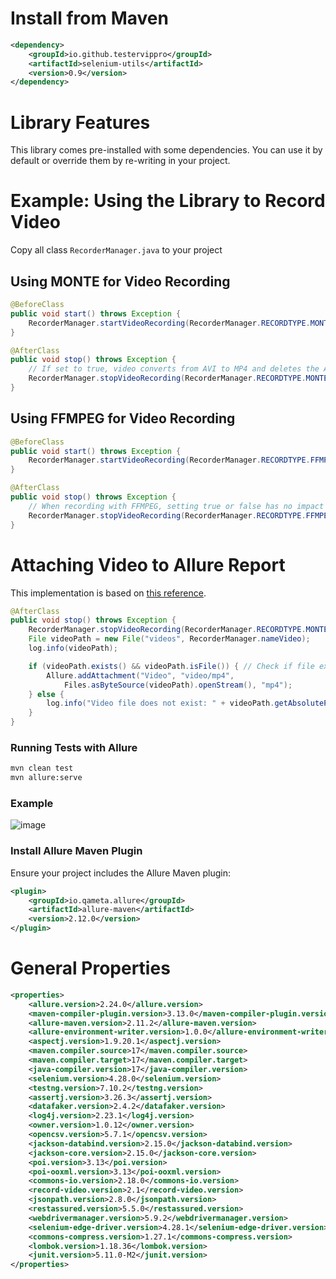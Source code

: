 # Install from Maven
```xml
<dependency>
    <groupId>io.github.testervippro</groupId>
    <artifactId>selenium-utils</artifactId>
    <version>0.9</version>
</dependency>
```

# Library Features
This library comes pre-installed with some dependencies. You can use it by default or override them by re-writing in your project.

# Example: Using the Library to Record Video

Copy all class ``` RecorderManager.java ``` to your project
## Using MONTE for Video Recording
```java
@BeforeClass
public void start() throws Exception {
    RecorderManager.startVideoRecording(RecorderManager.RECORDTYPE.MONTE, "Video01");
}

@AfterClass
public void stop() throws Exception {
    // If set to true, video converts from AVI to MP4 and deletes the AVI file
    RecorderManager.stopVideoRecording(RecorderManager.RECORDTYPE.MONTE, true);
}
```

## Using FFMPEG for Video Recording
```java
@BeforeClass
public void start() throws Exception {
    RecorderManager.startVideoRecording(RecorderManager.RECORDTYPE.FFMPEG, "Video01");
}

@AfterClass
public void stop() throws Exception {
    // When recording with FFMPEG, setting true or false has no impact as it always records in MP4 format
    RecorderManager.stopVideoRecording(RecorderManager.RECORDTYPE.FFMPEG, true);
}
```

# Attaching Video to Allure Report

This implementation is based on [this reference](https://github.com/biczomate/allure-testng7.5-attachment-example).

```java
@AfterClass
public void stop() throws Exception {
    RecorderManager.stopVideoRecording(RecorderManager.RECORDTYPE.MONTE, true);
    File videoPath = new File("videos", RecorderManager.nameVideo);
    log.info(videoPath);

    if (videoPath.exists() && videoPath.isFile()) { // Check if file exists and is a file
        Allure.addAttachment("Video", "video/mp4",
            Files.asByteSource(videoPath).openStream(), "mp4");
    } else {
        log.info("Video file does not exist: " + videoPath.getAbsolutePath());
    }
}
```

### Running Tests with Allure
```sh
mvn clean test
mvn allure:serve
```

### Example 
![image](https://github.com/user-attachments/assets/0f23b25a-e98e-42d6-93c2-77f7b52ec11e)


### Install Allure Maven Plugin
Ensure your project includes the Allure Maven plugin:
```xml
<plugin>
    <groupId>io.qameta.allure</groupId>
    <artifactId>allure-maven</artifactId>
    <version>2.12.0</version>
</plugin>
```

# General Properties
```xml
<properties>
    <allure.version>2.24.0</allure.version>
    <maven-compiler-plugin.version>3.13.0</maven-compiler-plugin.version>
    <allure-maven.version>2.11.2</allure-maven.version>
    <allure-environment-writer.version>1.0.0</allure-environment-writer.version>
    <aspectj.version>1.9.20.1</aspectj.version>
    <maven.compiler.source>17</maven.compiler.source>
    <maven.compiler.target>17</maven.compiler.target>
    <java-compiler.version>17</java-compiler.version>
    <selenium.version>4.28.0</selenium.version>
    <testng.version>7.10.2</testng.version>
    <assertj.version>3.26.3</assertj.version>
    <datafaker.version>2.4.2</datafaker.version>
    <log4j.version>2.23.1</log4j.version>
    <owner.version>1.0.12</owner.version>
    <opencsv.version>5.7.1</opencsv.version>
    <jackson-databind.version>2.15.0</jackson-databind.version>
    <jackson-core.version>2.15.0</jackson-core.version>
    <poi.version>3.13</poi.version>
    <poi-ooxml.version>3.13</poi-ooxml.version>
    <commons-io.version>2.18.0</commons-io.version>
    <record-video.version>2.1</record-video.version>
    <jsonpath.version>2.8.0</jsonpath.version>
    <restassured.version>5.5.0</restassured.version>
    <webdrivermanager.version>5.9.2</webdrivermanager.version>
    <selenium-edge-driver.version>4.28.1</selenium-edge-driver.version>
    <commons-compress.version>1.27.1</commons-compress.version>
    <lombok.version>1.18.36</lombok.version>
    <junit.version>5.11.0-M2</junit.version>
</properties>
```
